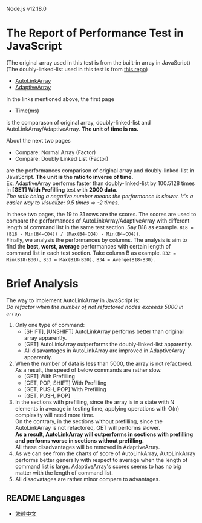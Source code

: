 Node.js v12.18.0  

# The Report of Performance Test in JavaScript
(The original array used in this test is from the built-in array in JavaScript)  
(The doubly-linked-list used in this test is from [this repo](https://github.com/jasonsjones/doubly-linked-list))  

* [AutoLinkArray](https://docs.google.com/spreadsheets/d/1BD9gHeoGC48EA0i1AbdahxI_zEBVmSjZAeOJUYpxKP4/edit?usp=sharing)
* [AdaptiveArray](https://docs.google.com/spreadsheets/d/1z5rMht8dqc3bMp_eS2LW20jr-XR3ADW8Iw7a85ZbWk0/edit?usp=sharing)

In the links mentioned above, the first page
* Time(ms)  

is the comparason of original array, doubly-linked-list and AutoLinkArray/AdaptiveArray. **The unit of time is ms.**

About the next two pages
* Compare: Normal Array (Factor)
* Compare: Doubly Linked List (Factor)  

are the performances comparison of original array and doubly-linked-list in JavaScript. **The unit is the ratio to inverse of time.**  
Ex. AdaptiveArray performs faster than doubly-linked-list by 100.5128 times in **\[GET\] With Prefilling** test with **2000 data**.  
*The ratio being a negative number means the performance is slower. It's a easier way to visualize: 0.5 times => -2 times.*

In these two pages, the 19 to 31 rows are the scores. The scores are used to compare the performances of AutoLinkArray/AdaptiveArray with different length of command list in the same test section. Say B18 as example. `B18 = (B18 - Min(B4-CO4)) / (Max(B4-CO4) - Min(B4-CO4))`.  
Finally, we analysis the performances by columns. The analysis is aim to find the **best, worst, average** performances with certain length of command list in each test section. Take column B as example. `B32 = Min(B18-B30)、B33 = Max(B18-B30)、B34 = Averge(B18-B30)`.  

# Brief Analysis
The way to implement AutoLinkArray in JavaScript is:  
*Do refactor when the number of not refactored nodes exceeds 5000 in `array`.*  
1. Only one type of command:
    * \[SHIFT\], \[UNSHIFT\] AutoLinkArray performs better than original array apparently.
    * \[GET\] AutoLinkArray outperforms the doubly-linked-list apparently.
    * All disavantages in AutoLinkArray are improved in AdaptiveArray apparently.
2. When the number of data is less than 5000, the array is not refactored. As a result, the speed of below commands are rather slow.
    * \[GET\] With Prefilling
    * \[GET, POP, SHIFT\] With Prefilling
    * \[GET, PUSH, POP\] With Prefilling
    * \[GET, PUSH, POP\]
3. In the sections with prefilling, since the array is in a state with N elements in average in testing time, applying operations with O(n) complexity will need more time.  
On the contrary, in the sections without prefilling, since the AutoLinkArray is not refactored, GET will performs slower.  
**As a result, AutoLinkArray will outperforms in sections with prefilling and performs worse in sections without prefilling.**  
All these disadvantages will be removed in AdaptiveArray.
4. As we can see from the charts of score of AutoLinkArray, AutoLinkArray performs better generally with respect to average when the length of command list is large. AdaptiveArray's scores seems to has no big matter with the length of command list.
5. All disadvatages are rather minor compare to advantages.  

README Languages
---
* [繁體中文](https://github.com/immortalmice/LinkArray/blob/master/Javascript/README-zh.md)  